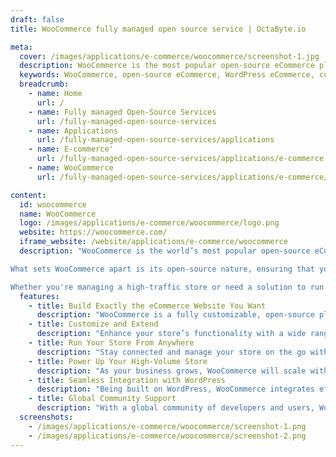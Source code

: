 ```yaml
---
draft: false
title: WooCommerce fully managed open source service | OctaByte.io

meta:
  cover: /images/applications/e-commerce/woocommerce/screenshot-1.jpg
  description: WooCommerce is the most popular open-source eCommerce platform, offering unlimited customization and control over your online store, empowering entrepreneurs and businesses worldwide to sell products online.
  keywords: WooCommerce, open-source eCommerce, WordPress eCommerce, customizable eCommerce solution, online store, sell products online, eCommerce extensions, WooCommerce mobile app, scalable eCommerce platform, WooCommerce features
  breadcrumb:
    - name: Home
      url: /
    - name: Fully managed Open-Source Services
      url: /fully-managed-open-source-services
    - name: Applications
      url: /fully-managed-open-source-services/applications
    - name: E-commerce'
      url: /fully-managed-open-source-services/applications/e-commerce
    - name: WooCommerce
      url: /fully-managed-open-source-services/applications/e-commerce/woocommerce

content:
  id: woocommerce
  name: WooCommerce
  logo: /images/applications/e-commerce/woocommerce/logo.png
  website: https://woocommerce.com/
  iframe_website: /website/applications/e-commerce/woocommerce
  description: "WooCommerce is the world’s most popular open-source eCommerce solution, powering millions of online stores worldwide. Built on WordPress, it offers flexibility, scalability, and full control over your store’s content and data. Whether you're launching a new business, transitioning from brick-and-mortar retail to online, or developing custom sites for clients, WooCommerce provides the foundation to create an online store that seamlessly blends content and commerce.

What sets WooCommerce apart is its open-source nature, ensuring that you retain full ownership of your store, data, and content forever. With an extensive library of extensions and a large, active community, WooCommerce makes it easy to customize and expand your store to fit any business model. From selling physical products to digital goods, WooCommerce offers the tools to help you grow and scale.

Whether you're managing a high-traffic store or need a solution to run your store while on the go, WooCommerce provides the functionality and support you need to succeed in the competitive eCommerce space."
  features:
    - title: Build Exactly the eCommerce Website You Want
      description: "WooCommerce is a fully customizable, open-source platform built on WordPress, enabling you to create a unique online store tailored to your specific needs."
    - title: Customize and Extend
      description: "Enhance your store’s functionality with a wide range of official extensions available in the WooCommerce Marketplace. From subscriptions to luxury cars, WooCommerce is flexible enough to handle any business model."
    - title: Run Your Store From Anywhere
      description: "Stay connected and manage your store on the go with the WooCommerce Mobile App. Create products, process orders, and monitor key stats in real-time from your mobile device."
    - title: Power Up Your High-Volume Store
      description: "As your business grows, WooCommerce will scale with you. Work directly with WooCommerce experts to enhance the performance and capabilities of your store to handle high volumes of traffic and transactions."
    - title: Seamless Integration with WordPress
      description: "Being built on WordPress, WooCommerce integrates effortlessly with other WordPress features, making it easy to manage content and commerce from a single platform."
    - title: Global Community Support
      description: "With a global community of developers and users, WooCommerce offers continuous updates, support, and a wealth of resources to help you build and grow your store."
  screenshots:
    - /images/applications/e-commerce/woocommerce/screenshot-1.png
    - /images/applications/e-commerce/woocommerce/screenshot-2.png
---
```

